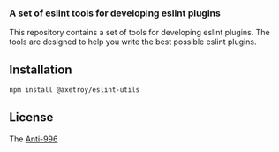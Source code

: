 ### A set of eslint tools for developing eslint plugins

This repository contains a set of tools for developing eslint plugins. The tools are designed to help you write the best possible eslint plugins.

## Installation

```bash
npm install @axetroy/eslint-utils
```

## License

The [Anti-996](License)
